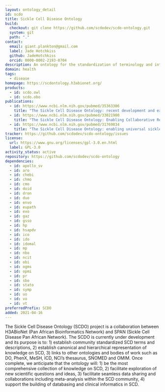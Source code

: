 ```yaml
---
layout: ontology_detail
id: scdo
title: Sickle Cell Disease Ontology
build:
  checkout: git clone https://github.com/scdodev/scdo-ontology.git
  system: git
  path: "."
contact:
  email: giant.plankton@gmail.com
  label: Jade Hotchkiss
  github: JadeHotchkiss
  orcid: 0000-0002-2193-0704
description: An ontology for the standardization of terminology and integration of knowledge about Sickle Cell Disease.
domain: health
tags:
  - disease
homepage: https://scdontology.h3abionet.org/
products:
  - id: scdo.owl
  - id: scdo.obo
publications:
  - id: https://www.ncbi.nlm.nih.gov/pubmed/35363306
    title: "The Sickle Cell Disease Ontology: recent development and expansion of the universal sickle cell knowledge representation."
  - id: https://www.ncbi.nlm.nih.gov/pubmed/33021900
    title: "The Sickle Cell Disease Ontology: Enabling Collaborative Research and Co-Designing of New Planetary Health Applications."
  - id: https://www.ncbi.nlm.nih.gov/pubmed/31769834
    title: "The Sickle Cell Disease Ontology: enabling universal sickle cell-based knowledge representation."
tracker: https://github.com/scdodev/scdo-ontology/issues
license:
  url: https://www.gnu.org/licenses/gpl-3.0.en.html
  label: GPL-3.0
activity_status: active
repository: https://github.com/scdodev/scdo-ontology
dependencies:
  - id: apollo_sv
  - id: aro
  - id: chebi
  - id: chmo
  - id: cmo
  - id: doid
  - id: dron
  - id: duo
  - id: envo
  - id: eupath
  - id: exo
  - id: gaz
  - id: gsso
  - id: hp
  - id: hsapdv
  - id: ico
  - id: ido
  - id: idomal
  - id: mp
  - id: nbo
  - id: ncit
  - id: obi
  - id: ogms
  - id: opmi
  - id: pr
  - id: sbo
  - id: stato
  - id: symp
  - id: uo
  - id: vo
  - id: vt
preferredPrefix: SCDO
added: 2021-04-16
---
```


The Sickle Cell Disease Ontology (SCDO) project is a collaboration between H3ABioNet (Pan African Bioinformatics Network) and SPAN (Sickle Cell Disease Pan African Network). The SCDO is currently under development and its purpose is to: 1) establish community standardized SCD terms and descriptions, 2) establish canonical and hierarchical representation of knowledge on SCD, 3) links to other ontologies and bodies of work such as DO, PhenX, MeSH, ICD, NCI’s thesaurus, SNOMED and OMIM. Once complete, we anticipate that the ontology will: 1) be the most comprehensive collection of knowledge on SCD, 2) facilitate exploration of new scientific questions and ideas, 3) facilitate seamless data sharing and collaborations including meta-analysis within the SCD community, 4) support the building of databasing and clinical informatics in SCD.
